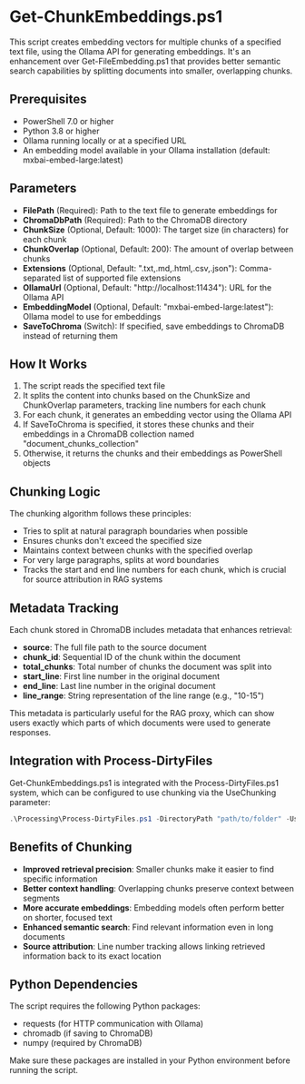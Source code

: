 # Get-ChunkEmbeddings.ps1

This script creates embedding vectors for multiple chunks of a specified text file, using the Ollama API for generating embeddings. It's an enhancement over Get-FileEmbedding.ps1 that provides better semantic search capabilities by splitting documents into smaller, overlapping chunks.

## Prerequisites

- PowerShell 7.0 or higher
- Python 3.8 or higher
- Ollama running locally or at a specified URL
- An embedding model available in your Ollama installation (default: mxbai-embed-large:latest)

## Parameters

- **FilePath** (Required): Path to the text file to generate embeddings for
- **ChromaDbPath** (Required): Path to the ChromaDB directory
- **ChunkSize** (Optional, Default: 1000): The target size (in characters) for each chunk
- **ChunkOverlap** (Optional, Default: 200): The amount of overlap between chunks
- **Extensions** (Optional, Default: ".txt,.md,.html,.csv,.json"): Comma-separated list of supported file extensions
- **OllamaUrl** (Optional, Default: "http://localhost:11434"): URL for the Ollama API
- **EmbeddingModel** (Optional, Default: "mxbai-embed-large:latest"): Ollama model to use for embeddings
- **SaveToChroma** (Switch): If specified, save embeddings to ChromaDB instead of returning them

## How It Works

1. The script reads the specified text file
2. It splits the content into chunks based on the ChunkSize and ChunkOverlap parameters, tracking line numbers for each chunk
3. For each chunk, it generates an embedding vector using the Ollama API
4. If SaveToChroma is specified, it stores these chunks and their embeddings in a ChromaDB collection named "document_chunks_collection"
5. Otherwise, it returns the chunks and their embeddings as PowerShell objects

## Chunking Logic

The chunking algorithm follows these principles:
- Tries to split at natural paragraph boundaries when possible
- Ensures chunks don't exceed the specified size
- Maintains context between chunks with the specified overlap
- For very large paragraphs, splits at word boundaries
- Tracks the start and end line numbers for each chunk, which is crucial for source attribution in RAG systems

## Metadata Tracking

Each chunk stored in ChromaDB includes metadata that enhances retrieval:
- **source**: The full file path to the source document
- **chunk_id**: Sequential ID of the chunk within the document
- **total_chunks**: Total number of chunks the document was split into
- **start_line**: First line number in the original document
- **end_line**: Last line number in the original document
- **line_range**: String representation of the line range (e.g., "10-15")

This metadata is particularly useful for the RAG proxy, which can show users exactly which parts of which documents were used to generate responses.

## Integration with Process-DirtyFiles

Get-ChunkEmbeddings.ps1 is integrated with the Process-DirtyFiles.ps1 system, which can be configured to use chunking via the UseChunking parameter:

```powershell
.\Processing\Process-DirtyFiles.ps1 -DirectoryPath "path/to/folder" -UseChunking $true -ChunkSize 1000 -ChunkOverlap 200
```

## Benefits of Chunking

- **Improved retrieval precision**: Smaller chunks make it easier to find specific information
- **Better context handling**: Overlapping chunks preserve context between segments
- **More accurate embeddings**: Embedding models often perform better on shorter, focused text
- **Enhanced semantic search**: Find relevant information even in long documents
- **Source attribution**: Line number tracking allows linking retrieved information back to its exact location

## Python Dependencies

The script requires the following Python packages:
- requests (for HTTP communication with Ollama)
- chromadb (if saving to ChromaDB)
- numpy (required by ChromaDB)

Make sure these packages are installed in your Python environment before running the script.
